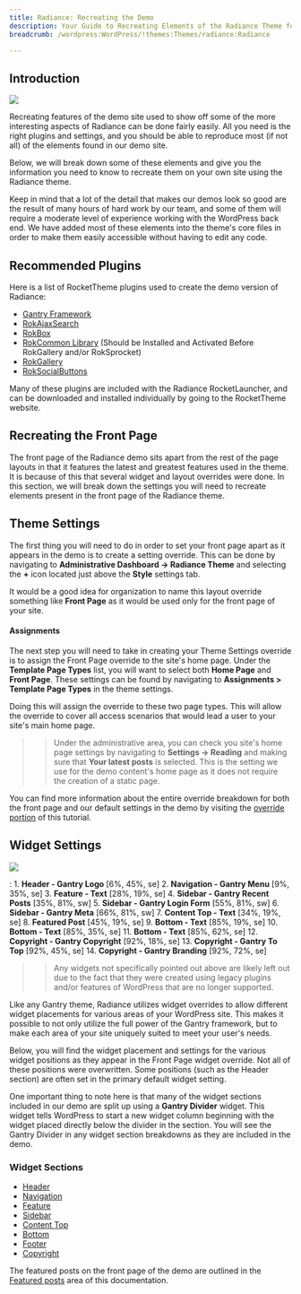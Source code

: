 ```yaml
---
title: Radiance: Recreating the Demo
description: Your Guide to Recreating Elements of the Radiance Theme for WordPress
breadcrumb: /wordpress:WordPress/!themes:Themes/radiance:Radiance

---
```


Introduction
-----

![][theme]

Recreating features of the demo site used to show off some of the more interesting aspects of Radiance can be done fairly easily. All you need is the right plugins and settings, and you should be able to reproduce most (if not all) of the elements found in our demo site.

Below, we will break down some of these elements and give you the information you need to know to recreate them on your own site using the Radiance theme.

Keep in mind that a lot of the detail that makes our demos look so good are the result of many hours of hard work by our team, and some of them will require a moderate level of experience working with the WordPress back end. We have added most of these elements into the theme's core files in order to make them easily accessible without having to edit any code.

Recommended Plugins
-----

Here is a list of RocketTheme plugins used to create the demo version of Radiance:

* [Gantry Framework][gantry]
* [RokAjaxSearch][rokajaxsearch]
* [RokBox][rokbox]
* [RokCommon Library](http://www.rockettheme.com/wordpress/plugins/rokutilities) (Should be Installed and Activated Before RokGallery and/or RokSprocket)
* [RokGallery][rokgallery]
* [RokSocialButtons][social]

Many of these plugins are included with the Radiance RocketLauncher, and can be downloaded and installed individually by going to the RocketTheme website.

Recreating the Front Page
-----

The front page of the Radiance demo sits apart from the rest of the page layouts in that it features the latest and greatest features used in the theme. It is because of this that several widget and layout overrides were done. In this section, we will break down the settings you will need to recreate elements present in the front page of the Radiance theme.

Theme Settings
-----

The first thing you will need to do in order to set your front page apart as it appears in the demo is to create a setting override. This can be done by navigating to **Administrative Dashboard -> Radiance Theme** and selecting the **+** icon located just above the **Style** settings tab.

It would be a good idea for organization to name this layout override something like **Front Page** as it would be used only for the front page of your site.

#### Assignments
The next step you will need to take in creating your Theme Settings override is to assign the Front Page override to the site's home page. Under the **Template Page Types** list, you will want to select both **Home Page** and **Front Page**. These settings can be found by navigating to **Assignments > Template Page Types** in the theme settings.

Doing this will assign the override to these two page types. This will allow the override to cover all access scenarios that would lead a user to your site's main home page.

>> Under the administrative area, you can check you site's home page settings by navigating to **Settings -> Reading** and making sure that **Your latest posts** is selected. This is the setting we use for the demo content's home page as it does not require the creation of a static page.

You can find more information about the entire override breakdown for both the front page and our default settings in the demo by visiting the [override portion][demooverride] of this tutorial.

Widget Settings
-----

![][theme2]

:   1. **Header - Gantry Logo** [6%, 45%, se]
    2. **Navigation - Gantry Menu** [9%, 35%, se]
    3. **Feature - Text** [28%, 19%, se]
    4. **Sidebar - Gantry Recent Posts** [35%, 81%, sw]
    5. **Sidebar - Gantry Login Form** [55%, 81%, sw]
    6. **Sidebar - Gantry Meta** [66%, 81%, sw]
    7. **Content Top - Text** [34%, 19%, se]
    8. **Featured Post** [45%, 19%, se]
    9. **Bottom - Text** [85%, 19%, se]
    10. **Bottom - Text** [85%, 35%, se]
    11. **Bottom - Text** [85%, 62%, se]
    12. **Copyright - Gantry Copyright** [92%, 18%, se]
    13. **Copyright - Gantry To Top** [92%, 45%, se]
    14. **Copyright - Gantry Branding** [92%, 72%, se]

>> Any widgets not specifically pointed out above are likely left out due to the fact that they were created using legacy plugins and/or features of WordPress that are no longer supported.

Like any Gantry theme, Radiance utilizes widget overrides to allow different widget placements for various areas of your WordPress site. This makes it possible to not only utilize the full power of the Gantry framework, but to make each area of your site uniquely suited to meet your user's needs.

Below, you will find the widget placement and settings for the various widget positions as they appear in the Front Page widget override. Not all of these positions were overwritten. Some positions (such as the Header section) are often set in the primary default widget setting.

One important thing to note here is that many of the widget sections included in our demo are split up using a **Gantry Divider** widget. This widget tells WordPress to start a new widget column beginning with the widget placed directly below the divider in the section. You will see the Gantry Divider in any widget section breakdowns as they are included in the demo.

### Widget Sections

* [Header][header]
* [Navigation][navigation]
* [Feature][feature]
* [Sidebar][sidebar]
* [Content Top][contenttop]
* [Bottom][bottom]
* [Footer][footer]
* [Copyright][copyright]

The featured posts on the front page of the demo are outlined in the [Featured posts][posts] area of this documentation.

[gantry]: http://gantry-framework.org/download
[rokajaxsearch]: http://www.rockettheme.com/wordpress/plugins/rokajaxsearch
[rokbox]: http://www.rockettheme.com/wordpress/plugins/rokbox
[roksprocket]: http://www.rockettheme.com/wordpress/plugins/roksprocket
[theme2]: assets/radiance2.jpeg
[theme]: assets/radiance.jpeg
[roksprocket]: http://www.rockettheme.com/wordpress/plugins/roksprocket
[rokgallery]: http://www.rockettheme.com/wordpress/plugins/rokgallery
[faq]: faq.md
[menu]: ../../start/menu.md
[override]: http://gantry-framework.org/documentation/wordpress/configure/
[top]: demo_top.md
[ribbon]: demo_ribbon.md
[showcase]: demo_showcase.md
[feature]: demo_feature.md
[extension]: demo_extension.md
[header]: demo_header.md
[logo]: demo_logo.md
[slideshow]: demo_slideshow.md
[footer]: demo_footer.md
[navigation]: demo_navigation.md
[contenttop]: demo_contenttop.md
[posts]: demo_posts.md
[bottom]: demo_bottom.md
[copyright]: demo_copyright.md
[sidebar]: demo_sidebar.md
[demooverride]: demo_override.md
[social]: http://www.rockettheme.com/wordpress/plugins/rokutilities
